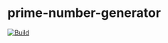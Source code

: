 # prime-number-generator
[![Build]][build_url]

[build_url]: https://github.com/praveenD3veloper/prime-number-generator/
[Build]: https://github.com/praveenD3veloper/prime-number-generator/actions/workflows/maven-publish.yml/badge.svg
